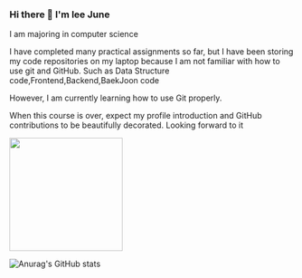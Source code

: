 ### Hi there 👋 I'm lee June
I am majoring in computer science

I have completed many practical assignments so far, but I have been storing my code repositories on my laptop because I am not familiar with how to use git and GitHub.
Such as Data Structure code,Frontend,Backend,BaekJoon code

However, I am currently learning how to use Git properly.

When this course is over, expect my profile introduction and GitHub contributions to be beautifully decorated. Looking forward to it

<a href="https://profile.intra.42.fr/" target="_blank">
    <img src="https://img.shields.io/badge/뱃지레이블-배경색?style=for-the-badge&logo=42&logoColor=000000" 
         style="width: 200px; height: auto;" >
</a>

![Anurag's GitHub stats](https://github-readme-stats.vercel.app/api?username=EEjune&show_icons=true&theme=radical)

